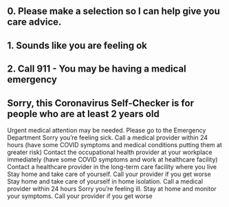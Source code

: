 
## 0. Please make a selection so I can help give you care advice.

## 1. Sounds like you are feeling ok

## 2. Call 911 - You may be having a medical emergency

## Sorry, this Coronavirus Self-Checker is for people who are at least 2 years old
Urgent medical attention may be needed. Please go to the Emergency Department
Sorry you’re feeling sick. Call a medical provider within 24 hours (have some COVID symptoms and medical conditions putting them at greater risk)
Contact the occupational health provider at your workplace immediately (have some COVID symptoms and work at healthcare facility)
Contact a healthcare provider in the long-term care facility where you live
Stay home and take care of yourself. Call your provider if you get worse
Stay home and take care of yourself in home isolation. Call a medical provider within 24 hours
Sorry you’re feeling ill. Stay at home and monitor your symptoms. Call your provider if you get worse
